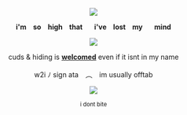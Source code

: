 <p align="center" dir="auto"><img src="https://komarev.com/ghpvc/?username=jensenlings&amp;color=grey&amp;style=plastic&amp;label=🐶" style="max-width: 100%;"></a>
<p align="center" dir="auto"> 
<b>i'm⠀ so⠀ high⠀ that⠀⠀ i've⠀ lost⠀ my⠀ ⠀mind </b>
</p>
<p align="center" dir="auto"><a target="_blank" rel="noopener noreferrer nofollow" href=><img src="https://64.media.tumblr.com/291e2c0e65ff5901348f3f33bc93dce3/42a5bb82a108d0f7-3c/s400x600/bb3b65c8b21c91863aed1c61d5865fb5425b0f8a.gifv" style="max-width: 100%;"></a>
</p>
<p align="center" dir="auto"> 
cuds & hiding is <b><ins>welcomed</ins></b> even if it isnt in my name </br>
⠀<br/>
w2i ﾉ sign ata ⠀︵⠀ im usually offtab <br/>
</p>
<p align="center" dir="auto">
<img src="https://spotify-github-profile.kittinanx.com/api/view?uid=3144t4e3cclfn2vqfpxbzp5hkqga&cover_image=true&theme=natemoo-re&show_offline=false&background_color=121212&interchange=false&bar_color=334833&bar_color_cover=false)](https://github.com/kittinan/spotify-github-profile)" style="max-width: 100%;"></a>
<p align="center" dir="auto"> 
<sub>i dont bite</sub>
</p>
